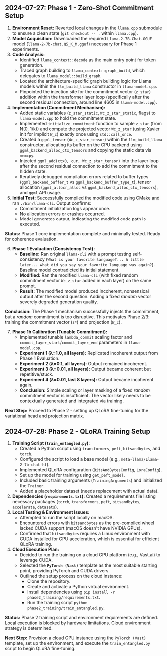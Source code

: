 ## 2024-07-27: Phase 1 - Zero-Shot Commitment Setup

1.  **Environment Reset:** Reverted local changes in the `llama.cpp` submodule to ensure a clean state (`git checkout -- .` within `llama.cpp`).
2.  **Model Acquisition:** Downloaded the required `Llama-2-7B-Chat-GGUF` model (`llama-2-7b-chat.Q5_K_M.gguf`) necessary for Phase 1 experiments.
3.  **Code Analysis:**
    *   Identified `llama_context::decode` as the main entry point for token generation.
    *   Traced graph building to `llama_context::graph_build`, which delegates to `llama_model::build_graph`.
    *   Located the architecture-specific graph building logic for Llama models within the `llm_build_llama` constructor in `llama-model.cpp`.
    *   Pinpointed the injection site for the commitment vector (`z_star`) addition within the transformer layer loop (specifically after the second residual connection, around line 4605 in `llama-model.cpp`).
4.  **Implementation (Commitment Mechanism):**
    *   Added static variables (`z_star_static`, `Wc_z_star_static`, flags) to `llama-model.cpp` to hold the commitment state.
    *   Implemented `initialize_commitment` function to sample `z_star` (from N(0, 1/k)) and compute the projected vector `Wc_z_star` (using Xavier init for implicit `W_c`) exactly once using `std::call_once`.
    *   Created a `ggml_tensor` (`Wc_z_star_tensor`) within the `llm_build_llama` constructor, allocating its buffer on the CPU backend using `ggml_backend_alloc_ctx_tensors` and copying the static data via `memcpy`.
    *   Injected `ggml_add(ctx0, cur, Wc_z_star_tensor)` into the layer loop after the second residual connection to add the commitment to the hidden state.
    *   Iteratively debugged compilation errors related to buffer types (`ggml_backend_buffer_t` vs `ggml_backend_buffer_type_t`), tensor allocation (`ggml_allocr_alloc` vs `ggml_backend_alloc_ctx_tensors`), and `ggml` API usage.
5.  **Initial Test:** Successfully compiled the modified code using CMake and ran `./bin/llama-cli`. Output confirms:
    *   Commitment initialization logs appear once.
    *   No allocation errors or crashes occurred.
    *   Model generates output, indicating the modified code path is executed.

**Status:** Phase 1 core implementation complete and minimally tested. Ready for coherence evaluation. 

6.  **Phase 1 Evaluation (Consistency Test):**
    *   **Baseline:** Ran original `llama-cli` with a prompt testing self-consistency (`What is your favorite language?... A little later... what did you say your favorite language was again?`). Baseline model contradicted its initial statement.
    *   **Modified:** Ran the modified `llama-cli` (with fixed random commitment vector `Wc_z_star` added in each layer) on the same prompt.
    *   **Result:** The modified model produced incoherent, nonsensical output after the second question. Adding a fixed *random* vector severely degraded generation quality.

**Conclusion:** The Phase 1 mechanism successfully injects the commitment, but a *random* commitment is too disruptive. This motivates Phase 2/3: training the commitment vector (`z*`) and projection (`W_c`).

7.  **Phase 1b Calibration (Tunable Commitment):**
    *   Implemented tunable `lambda_commit` scaling factor and `commit_layer_start`/`commit_layer_end` parameters in `llama-model.cpp`.
    *   **Experiment 1 (λ=1.0, all layers):** Replicated incoherent output from Phase 1 Evaluation.
    *   **Experiment 2 (λ=0.1, all layers):** Output remained incoherent.
    *   **Experiment 3 (λ=0.01, all layers):** Output became coherent but repetitive/stuck.
    *   **Experiment 4 (λ=0.01, last 8 layers):** Output became incoherent again.
    *   **Conclusion:** Simple scaling or layer masking of a fixed *random* commitment vector is insufficient. The vector likely needs to be contextually generated and integrated via training.

**Next Step:** Proceed to Phase 2 - setting up QLoRA fine-tuning for the variational head and projection matrix.

## 2024-07-28: Phase 2 - QLoRA Training Setup

1.  **Training Script (`train_entangled.py`):**
    *   Created a Python script using `transformers`, `peft`, `bitsandbytes`, and `torch`.
    *   Configured the script to load a base model (e.g., `meta-llama/Llama-2-7b-chat-hf`).
    *   Implemented QLoRA configuration (`BitsAndBytesConfig`, `LoraConfig`).
    *   Set up the model for training using `get_peft_model`.
    *   Included basic training arguments (`TrainingArguments`) and initialized the `Trainer`.
    *   Added a placeholder dataset (needs replacement with actual data).
2.  **Dependencies (`requirements.txt`):** Created a requirements file listing necessary packages (`torch`, `transformers`, `peft`, `bitsandbytes`, `accelerate`, `datasets`).
3.  **Local Testing & Environment Issues:**
    *   Attempted to run the script locally on macOS.
    *   Encountered errors with `bitsandbytes` as the pre-compiled wheel lacked CUDA support (macOS doesn't have NVIDIA GPUs).
    *   Confirmed that `bitsandbytes` requires a Linux environment with CUDA installed for GPU acceleration, which is essential for efficient QLoRA training.
4.  **Cloud Execution Plan:**
    *   Decided to run the training on a cloud GPU platform (e.g., Vast.ai) to leverage CUDA.
    *   Selected the **`PyTorch (Vast)`** template as the most suitable starting point, providing PyTorch and CUDA drivers.
    *   Outlined the setup process on the cloud instance:
        *   Clone the repository.
        *   Create and activate a Python virtual environment.
        *   Install dependencies using `pip install -r phase2_training/requirements.txt`.
        *   Run the training script `python phase2_training/train_entangled.py`.

**Status:** Phase 2 training script and environment requirements are defined. Local execution is blocked by hardware limitations. Cloud environment strategy is determined.

**Next Step:** Provision a cloud GPU instance using the `PyTorch (Vast)` template, set up the environment, and execute the `train_entangled.py` script to begin QLoRA fine-tuning. 
